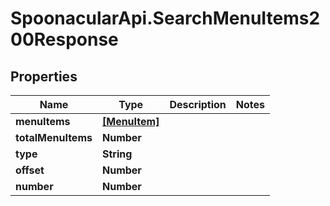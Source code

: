 # SpoonacularApi.SearchMenuItems200Response

## Properties

Name | Type | Description | Notes
------------ | ------------- | ------------- | -------------
**menuItems** | [**[MenuItem]**](MenuItem.md) |  | 
**totalMenuItems** | **Number** |  | 
**type** | **String** |  | 
**offset** | **Number** |  | 
**number** | **Number** |  | 


